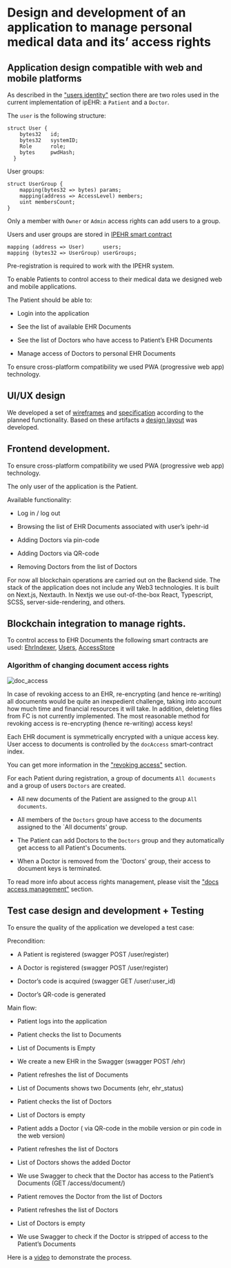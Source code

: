 # Design and development of an application to manage personal medical data and its’ access rights

## Application design compatible with web and mobile platforms


As described in the ["users identity"](https://github.com/bsn-si/IPEHR-gateway/blob/develop/progress/Milestone_3/2_Users_identity.md) section there are two roles used in the current implementation of ipEHR: a `Patient` and a `Doctor`.

The `user` is the following structure:

```
struct User {
    bytes32   id;
    bytes32   systemID;
    Role      role;
    bytes     pwdHash;
  }
```

User groups:

```
struct UserGroup {
    mapping(bytes32 => bytes) params;
    mapping(address => AccessLevel) members;
    uint membersCount;
}
```

Only a member with `Owner` or `Admin` access rights can add users to a group.


Users and user groups are stored in [IPEHR smart contract](https://github.com/bsn-si/IPEHR-blockchain-indexes)

```
mapping (address => User)      users;
mapping (bytes32 => UserGroup) userGroups;
```

Pre-registration is required to work with the IPEHR system.
  
 
 
To enable Patients to control access to their medical data we designed web and mobile applications.
  

The Patient should be able to:

-   Login into the application
    
-   See the list of available EHR Documents
    
-   See the list of Doctors who have access to Patient’s EHR Documents
    
-   Manage access of Doctors to personal EHR Documents

  

To ensure cross-platform compatibility we used PWA (progressive web app) technology.

  
## UI/UX design
  

We developed a set of [wireframes](https://miro.com/app/board/uXjVPwaRjjY=/?share_link_id=25084805149) and [specification](https://docs.google.com/document/d/1aIDZMmukk8Y0d_b_e3eD0CrBj9kCnacKaGxKX1iDer4/edit?usp=sharing) according to the planned functionality. Based on these artifacts a [design layout](https://www.figma.com/file/TSKmYUCG3pHjDGtkCoB62Y/%D0%BF%D1%80%D0%B8%D0%BB%D0%BE%D0%B6%D0%B5%D0%BD%D1%8C%D0%BA%D0%B0-ipehr?node-id=0%3A1&t=cDnGRxraxnS0eXoM-0) was developed.

  

## Frontend development.

To ensure cross-platform compatibility we used PWA (progressive web app) technology.
  

The only user of the application is the Patient.

Available functionality:

-   Log in / log out
    
-   Browsing the list of EHR Documents associated with user’s ipehr-id
    
-   Adding Doctors via pin-code
    
-   Adding Doctors via QR-code
    
-   Removing Doctors from the list of Doctors
    

For now all blockchain operations are carried out on the Backend side. The stack of the application does not include any Web3 technologies. It is built on Next.js, Nextauth. In Nextjs we use out-of-the-box React, Typescript, SCSS, server-side-rendering, and others.


## Blockchain integration to manage rights.

To control access to EHR Documents the following smart contracts are used: [EhrIndexer](https://github.com/bsn-si/IPEHR-blockchain-indexes/blob/develop/contracts/EhrIndexer.sol), [Users](https://github.com/bsn-si/IPEHR-blockchain-indexes/blob/develop/contracts/Users.sol), [AccessStore](https://github.com/bsn-si/IPEHR-blockchain-indexes/blob/develop/contracts/AccessStore.sol)

### Algorithm of changing document access rights

![doc_access](https://user-images.githubusercontent.com/8058268/190620811-fd433f0b-44b7-4e04-a425-d77f62b55835.svg)

In case of revoking access to an EHR, re-encrypting (and hence re-writing) all documents would be quite an inexpedient challenge, taking into account how much time and financial resources it will take. In addition, deleting files from FC is not currently implemented. The most reasonable method for revoking access is re-encrypting (hence re-writing) access keys!

Each EHR document is symmetrically encrypted with a unique access key. User access to documents is controlled by the `docAccess` smart-contract index.


You can get more information in the ["revoking access"](https://github.com/bsn-si/IPEHR-gateway/blob/develop/progress/Milestone_2/3_Revoking_access.md) section.

For each Patient during registration, a group of documents `All documents` and a group of users `Doctors` are created.


-   All new documents of the Patient are assigned to the group `All documents`.
    
-   All members of the `Doctors` group have access to the documents assigned to the `All documents' group.
    
-   The Patient can add Doctors to the `Doctors` group and they automatically get access to all Patient's Documents.
    
-   When a Doctor is removed from the 'Doctors' group, their access to document keys is terminated.
    

To read more info about access rights management, please visit the ["docs access management"](https://github.com/bsn-si/IPEHR-gateway/blob/develop/progress/Milestone_3/3_Docs_access_mgmt.md) section.

## Test case design and development + Testing


To ensure the quality of the application we developed a test case:

  
Precondition:

-   A Patient is registered (swagger POST /user/register)
    
-   A Doctor is registered (swagger POST /user/register)
    
-   Doctor’s code is acquired (swagger GET /user/:user_id)
    
-   Doctor’s QR-code is generated
    
  

Main flow:

-   Patient logs into the application
    
-   Patient checks the list to Documents
    
-   List of Documents is Empty
    
-   We create a new EHR in the Swagger (swagger POST /ehr)
    
-   Patient refreshes the list of Documents
    
-   List of Documents shows two Documents (ehr, ehr_status)
    
-   Patient checks the list of Doctors
    
-   List of Doctors is empty
    
-   Patient adds a Doctor ( via QR-code in the mobile version or pin code in the web version)
    
-   Patient refreshes the list of Doctors
    
-   List of Doctors shows the added Doctor
    
-   We use Swagger to check that the Doctor has access to the Patient’s Documents (GET /access/document/)
    
-   Patient removes the Doctor from the list of Doctors
    
-   Patient refreshes the list of Doctors
    
-   List of Doctors is empty
    
-   We use Swagger to check if the Doctor is stripped of access to the Patient’s Documents
    
  
  
Here is a [video](https://media.bsn.si/ipehr/v2/how_to_add_doctor_into_app.mp4) to demonstrate the process.

